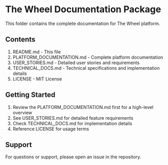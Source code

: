 # The Wheel Documentation Package

This folder contains the complete documentation for The Wheel platform.

## Contents

1. README.md - This file
2. PLATFORM_DOCUMENTATION.md - Complete platform documentation
3. USER_STORIES.md - Detailed user stories and requirements
4. TECHNICAL_DOCS.md - Technical specifications and implementation details
5. LICENSE - MIT License

## Getting Started

1. Review the PLATFORM_DOCUMENTATION.md first for a high-level overview
2. See USER_STORIES.md for detailed feature requirements
3. Check TECHNICAL_DOCS.md for implementation details
4. Reference LICENSE for usage terms

## Support

For questions or support, please open an issue in the repository.